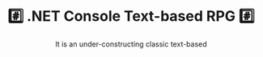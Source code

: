 <div align="center">
  <h1> #️⃣ .NET Console Text-based RPG #️⃣ </h1>
  <p> It is an under-constructing classic text-based </p>
</div>
